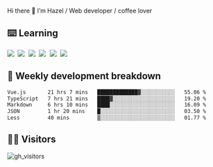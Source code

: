 
Hi there 👋 I’m Hazel / Web developer / coffee lover

## ⌨️ Learning

<samp>
 <a href="https://github.com/vuejs/core"><img src="https://api.iconify.design/logos:vue.svg" /></a>
  <a href="https://github.com/vuejs/core"><img src="https://api.iconify.design/logos:react.svg" /></a>
  <a href="https://github.com/solidjs/solid"><img src="https://api.iconify.design/logos:solidjs.svg" /></a>
  <a href="https://github.com/vitejs/vite"><img src="https://api.iconify.design/logos:vitejs.svg" /></a>
  <a href="https://github.com/microsoft/TypeScript"><img src="https://api.iconify.design/logos:typescript-icon.svg" /></a> 
  <a href="https://github.com/unocss/unocss"><img src="https://api.iconify.design/logos:unocss.svg" /></a>
  

</samp>


## 🦀 Weekly development breakdown

<!--START_SECTION:waka-->

```txt
Vue.js       21 hrs 7 mins   █████████████▓░░░░░░░░░░░   55.06 %
TypeScript   7 hrs 21 mins   ████▓░░░░░░░░░░░░░░░░░░░░   19.20 %
Markdown     6 hrs 10 mins   ████░░░░░░░░░░░░░░░░░░░░░   16.09 %
JSON         1 hr 20 mins    █░░░░░░░░░░░░░░░░░░░░░░░░   03.50 %
Less         40 mins         ▒░░░░░░░░░░░░░░░░░░░░░░░░   01.77 %
```

<!--END_SECTION:waka-->
## 👬🏻 Visitors

![gh_visitors](https://profile-counter.glitch.me/Hazel-Lin/count.svg)

